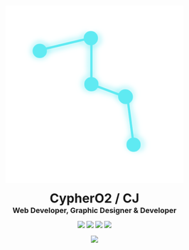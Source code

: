 
<p align="center">
  <img src=Test(1).png alt="Logo Image"/>
</p>
<h1 align="center" style="margin: 0 auto 0 auto;">CypherO2 / CJ</h1>
<h3 align="center" style="margin: 0 auto 0 auto;">Web Developer, Graphic Designer & Developer</h3>
<p align="center">
  <img src="https://img.shields.io/badge/age-18-blue">
  <img src="https://img.shields.io/badge/language-english-royalblue">
  <img src="https://img.shields.io/badge/projects-3-violet">
  <img src="https://img.shields.io/github/followers/CypherO2">
</p>
<p align="center">
  <img src="https://img.shields.io/badge/programming_languages-python,_typescript,_lua_&_html-violet">
</p>

